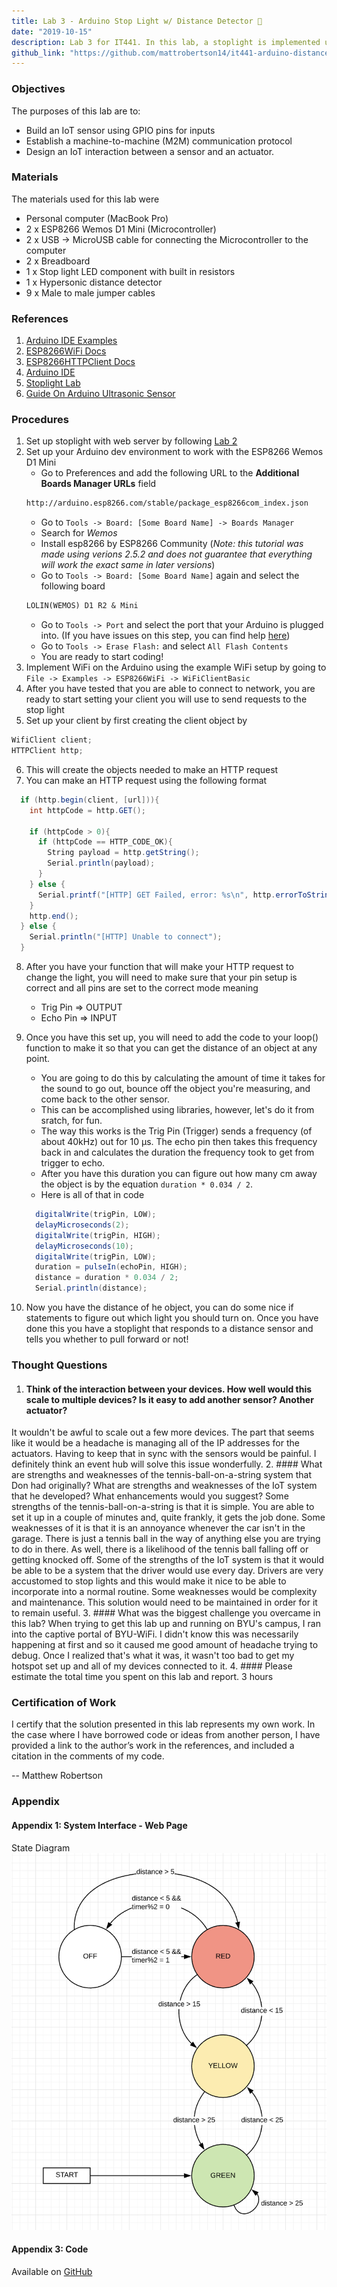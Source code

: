 ```yaml
---
title: Lab 3 - Arduino Stop Light w/ Distance Detector 🚦
date: "2019-10-15"
description: Lab 3 for IT441. In this lab, a stoplight is implemented using a ESP8266 micro-controller (Arduino) and a breadboard along with a distance sensor that controls the light.
github_link: "https://github.com/mattrobertson14/it441-arduino-distance-sensor"
---
```


### Objectives

The purposes of this lab are to:
* Build an IoT sensor using GPIO pins for inputs
* Establish a machine-to-machine (M2M) communication protocol
* Design an IoT interaction between a sensor and an actuator.

### Materials

The materials used for this lab were
* Personal computer (MacBook Pro)
* 2 x ESP8266 Wemos D1 Mini (Microcontroller)
* 2 x USB -> MicroUSB cable for connecting the Microcontroller to the computer
* 2 x Breadboard
* 1 x Stop light LED component with built in resistors
* 1 x Hypersonic distance detector
* 9 x Male to male jumper cables

### References

1. [Arduino IDE Examples](https://www.arduino.cc/en/Tutorial/BuiltInExamples)
2. [ESP8266WiFi Docs](https://github.com/esp8266/Arduino/tree/master/libraries/ESP8266WiFi/examples)
3. [ESP8266HTTPClient Docs](https://github.com/esp8266/Arduino/tree/master/libraries/ESP8266HTTPClient)
4. [Arduino IDE](https://www.arduino.cc/en/main/software)
5. [Stoplight Lab](../lab-2)
6. [Guide On Arduino Ultrasonic Sensor](https://randomnerdtutorials.com/complete-guide-for-ultrasonic-sensor-hc-sr04/)

### Procedures

1. Set up stoplight with web server by following [Lab 2](../lab-2)
2. Set up your Arduino dev environment to work with the ESP8266 Wemos D1 Mini
    * Go to Preferences and add the following URL to the **Additional Boards Manager URLs** field
    ```md
    http://arduino.esp8266.com/stable/package_esp8266com_index.json
    ```
    * Go to `Tools -> Board: [Some Board Name] -> Boards Manager`
    * Search for _Wemos_
    * Install esp8266 by ESP8266 Community (_Note: this tutorial was made using verions 2.5.2 and does not guarantee that everything will work the exact same in later versions_)
    * Go to `Tools -> Board: [Some Board Name]` again and select the following board
    ```md
    LOLIN(WEMOS) D1 R2 & Mini
    ```
    * Go to `Tools -> Port` and select the port that your Arduino is plugged into. (If you have issues on this step, you can find help [here](https://learn.sparkfun.com/tutorials/usb-serial-driver-quick-install-/all))
    * Go to `Tools -> Erase Flash:` and select `All Flash Contents`
    * You are ready to start coding!
  3. Implement WiFi on the Arduino using the example WiFi setup by going to `File -> Examples -> ESP8266WiFi -> WiFiClientBasic`
  4. After you have tested that you are able to connect to network, you are ready to start setting your client you will use to send requests to the stop light
  5. Set up your client by first creating the client object by
  ```C#
  WifiClient client;
  HTTPClient http;
  ```
  6. This will create the objects needed to make an HTTP request
  7. You can make an HTTP request using the following format
  ```C#
    if (http.begin(client, [url])){
      int httpCode = http.GET();

      if (httpCode > 0){
        if (httpCode == HTTP_CODE_OK){
          String payload = http.getString();
          Serial.println(payload);
        }
      } else {
        Serial.printf("[HTTP] GET Failed, error: %s\n", http.errorToString(httpCode).c_str());
      }
      http.end();
    } else {
      Serial.println("[HTTP] Unable to connect");
    }
  ```
  8. After you have your function that will make your HTTP request to change the light, you will need to make sure that your pin setup is correct and all pins are set to the correct mode meaning
      * Trig Pin => OUTPUT
      * Echo Pin => INPUT
  9. Once you have this set up, you will need to add the code to your loop() function to make it so that you can get the distance of an object at any point.
      * You are going to do this by calculating the amount of time it takes for the sound to go out, bounce off the object you're measuring, and come back to the other sensor.
      * This can be accomplished using libraries, however, let's do it from sratch, for fun.
      * The way this works is the Trig Pin (Trigger) sends a frequency (of about 40kHz) out for 10 µs. The echo pin then takes this frequency back in and calculates the duration the frequency took to get from trigger to echo.
      * After you have this duration you can figure out how many cm away the object is by the equation `duration * 0.034 / 2`.
      * Here is all of that in code

      ```C#
        digitalWrite(trigPin, LOW);
        delayMicroseconds(2);
        digitalWrite(trigPin, HIGH);
        delayMicroseconds(10);
        digitalWrite(trigPin, LOW);
        duration = pulseIn(echoPin, HIGH);
        distance = duration * 0.034 / 2;
        Serial.println(distance);
      ```
  10. Now you have the distance of he object, you can do some nice if statements to figure out which light you should turn on. Once you have done this you have a stoplight that responds to a distance sensor and tells you whether to pull forward or not!

### Thought Questions

1. #### Think of the interaction between your devices. How well would this scale to multiple devices? Is it easy to add another sensor? Another actuator?
It wouldn't be awful to scale out a few more devices. The part that seems like it would be a headache is managing all of the IP addresses for the actuators. Having to keep that in sync with the sensors would be painful. I definitely think an event hub will solve this issue wonderfully.
2. #### What are strengths and weaknesses of the tennis-ball-on-a-string system that Don had originally? What are strengths and weaknesses of the IoT system that he developed? What enhancements would you suggest?
Some strengths of the tennis-ball-on-a-string is that it is simple. You are able to set it up in a couple of minutes and, quite frankly, it gets the job done. Some weaknesses of it is that it is an annoyance whenever the car isn't in the garage. There is just a tennis ball in the way of anything else you are trying to do in there. As well, there is a likelihood of the tennis ball falling off or getting knocked off. Some of the strengths of the IoT system is that it would be able to be a system that the driver would use every day. Drivers are very accustomed to stop lights and this would make it nice to be able to incorporate into a normal routine. Some weaknesses would be complexity and maintenance. This solution would need to be maintained in order for it to remain useful.
3. #### What was the biggest challenge you overcame in this lab?
When trying to get this lab up and running on BYU's campus, I ran into the captive portal of BYU-WiFi. I didn't know this was necessarily happening at first and so it caused me good amount of headache trying to debug. Once I realized that's what it was, it wasn't too bad to get my hotspot set up and all of my devices connected to it.
4. #### Please estimate the total time you spent on this lab and report.
3 hours

### Certification of Work

I certify that the solution presented in this lab represents my own work. In the case where I have borrowed code or ideas from another person, I have provided a link to the author’s work in the references, and included a citation in the comments of my code. 

-- Matthew Robertson

### Appendix
#### Appendix 1: System Interface - Web Page

State Diagram
![System State Diagram](state-diagram.png)

#### Appendix 3: Code
Available on [GitHub](https://github.com/mattrobertson14/it441-arduino-distance-sensor)